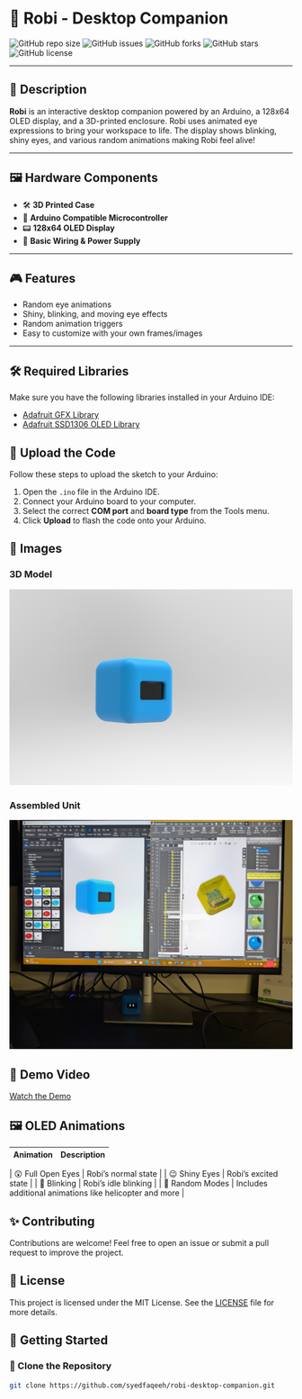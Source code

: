 # 🤖 Robi - Desktop Companion

![GitHub repo size](https://img.shields.io/github/repo-size/syedfaqeeh/robi-desktop-companion)
![GitHub issues](https://img.shields.io/github/issues/syedfaqeeh/robi-desktop-companion)
![GitHub forks](https://img.shields.io/github/forks/syedfaqeeh/robi-desktop-companion?style=social)
![GitHub stars](https://img.shields.io/github/stars/syedfaqeeh/robi-desktop-companion?style=social)
![GitHub license](https://img.shields.io/github/license/syedfaqeeh/robi-desktop-companion)

---

## 📝 Description
**Robi** is an interactive desktop companion powered by an Arduino, a 128x64 OLED display, and a 3D-printed enclosure. Robi uses animated eye expressions to bring your workspace to life. The display shows blinking, shiny eyes, and various random animations making Robi feel alive!

---

## 🖼️ Hardware Components
- 🛠️ **3D Printed Case**
- 🧠 **Arduino Compatible Microcontroller**
- 📟 **128x64 OLED Display**
- 🔌 **Basic Wiring & Power Supply**

---

## 🎮 Features
- Random eye animations
- Shiny, blinking, and moving eye effects
- Random animation triggers
- Easy to customize with your own frames/images

---

## 🛠️ Required Libraries
Make sure you have the following libraries installed in your Arduino IDE:
- [Adafruit GFX Library](https://github.com/adafruit/Adafruit-GFX-Library)
- [Adafruit SSD1306 OLED Library](https://github.com/adafruit/Adafruit_SSD1306)

## 🔌 Upload the Code
Follow these steps to upload the sketch to your Arduino:
1. Open the `.ino` file in the Arduino IDE.
2. Connect your Arduino board to your computer.
3. Select the correct **COM port** and **board type** from the Tools menu.
4. Click **Upload** to flash the code onto your Arduino.

## 📸 Images
### 3D Model 

![3D Model](https://github.com/syedfaqeeh/Robi-Desktop-Companion/blob/main/Images/robi%20render%20image.21.jpg)  

### Assembled Unit
![Assembled Unit](https://github.com/syedfaqeeh/Robi-Desktop-Companion/blob/main/Images/robi1.jpg)

## 🎥 Demo Video
[Watch the Demo](#) <!-- Replace # with your demo video link -->

## 🖼️ OLED Animations
| Animation | Description |
|-----------|-------------|


| 😲 Full Open Eyes | Robi’s normal state |
| 😉 Shiny Eyes | Robi’s excited state |
| 🙈 Blinking | Robi’s idle blinking |
| 🔁 Random Modes | Includes additional animations like helicopter and more |

## ✨ Contributing
Contributions are welcome! Feel free to open an issue or submit a pull request to improve the project.

## 📄 License
This project is licensed under the MIT License. See the [LICENSE](LICENSE) file for more details.





## 🚀 Getting Started

### 📂 Clone the Repository
```bash
git clone https://github.com/syedfaqeeh/robi-desktop-companion.git
